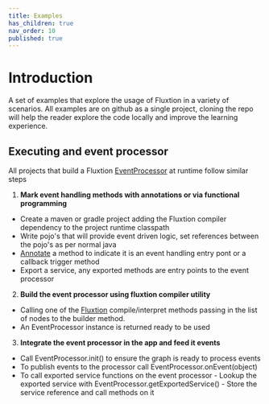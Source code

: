 ```yaml
---
title: Examples
has_children: true
nav_order: 10
published: true
---
```


# Introduction

A set of examples that explore the usage of Fluxtion in a variety of scenarios. All examples are on github as a single 
project, cloning the repo will help the reader explore the code locally and improve the learning experience.

## Executing and event processor

All projects that build a Fluxtion [EventProcessor]({{site.EventProcessor_link}}) at runtime follow similar steps

1. **Mark event handling methods with annotations or via functional programming**
  - Create a maven or gradle project adding the Fluxtion compiler dependency to the project runtime classpath
  - Write pojo's that will provide event driven logic, set references between the pojo's as per normal java
  - [Annotate]({{site.fluxtion_src_runtime}}/annotations/) a method to indicate it is an event handling entry pont or a callback trigger method
  - Export a service, any exported methods are entry points to the event processor
2.  **Build the event processor using fluxtion compiler utility**
   - Calling one of the [Fluxtion]({{site.Fluxtion_link}}) compile/interpret methods passing in the list of nodes to the builder method. 
   - An EventProcessor instance is returned ready to be used
3. **Integrate the event processor in the app and feed it events**
  - Call EventProcessor.init() to ensure the graph is ready to process events
  - To publish events to the processor call EventProcessor.onEvent(object)
  - To call exported service functions on the event processor
        - Lookup the exported service with EventProcessor.getExportedService()
        - Store the service reference and call methods on it
